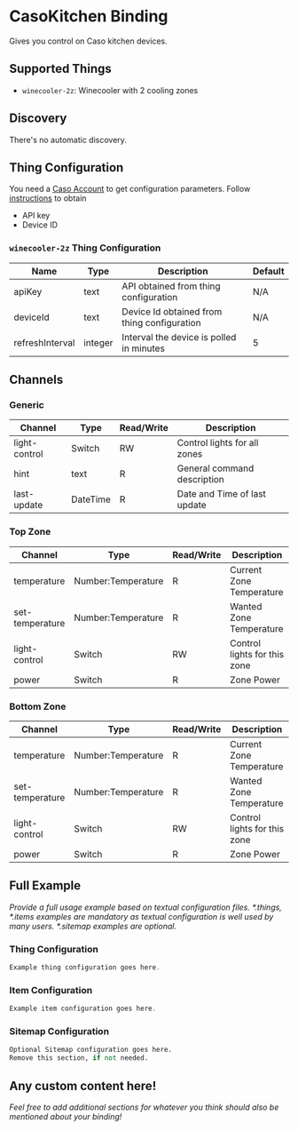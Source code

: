 # CasoKitchen Binding

Gives you control on Caso kitchen devices.

## Supported Things

- `winecooler-2z`: Winecooler with 2 cooling zones

## Discovery

There's no automatic discovery.

## Thing Configuration

You need a [Caso Account](https://www.casoapp.com/Account/Create) to get configuration parameters.
Follow [instructions](https://publickitchenapi.casoapp.com/) to obtain
  
- API key
- Device ID 

### `winecooler-2z` Thing Configuration

| Name            | Type    | Description                                          | Default | 
|-----------------|---------|------------------------------------------------------|---------|
| apiKey          | text    | API obtained from thing configuration                | N/A     |
| deviceId        | text    | Device Id obtained from thing configuration          | N/A     |
| refreshInterval | integer | Interval the device is polled in minutes             | 5       |

## Channels

### Generic

| Channel       | Type     | Read/Write | Description                  |
|---------------|----------|------------|------------------------------|
| light-control | Switch   | RW         | Control lights for all zones |
| hint          | text     | R          | General command description  |
| last-update   | DateTime | R          | Date and Time of last update |

### Top Zone

| Channel          | Type                  | Read/Write | Description                  |
|------------------|-----------------------|------------|------------------------------|
| temperature      | Number:Temperature    | R          | Current Zone Temperature     |
| set-temperature  | Number:Temperature    | R          | Wanted Zone Temperature      |
| light-control    | Switch                | RW         | Control lights for this zone |
| power            | Switch                | R          | Zone Power                   |

### Bottom Zone

| Channel          | Type                  | Read/Write | Description                  |
|------------------|-----------------------|------------|------------------------------|
| temperature      | Number:Temperature    | R          | Current Zone Temperature     |
| set-temperature  | Number:Temperature    | R          | Wanted Zone Temperature      |
| light-control    | Switch                | RW         | Control lights for this zone |
| power            | Switch                | R          | Zone Power                   |

## Full Example

_Provide a full usage example based on textual configuration files._
_*.things, *.items examples are mandatory as textual configuration is well used by many users._
_*.sitemap examples are optional._

### Thing Configuration

```java
Example thing configuration goes here.
```

### Item Configuration

```java
Example item configuration goes here.
```

### Sitemap Configuration

```perl
Optional Sitemap configuration goes here.
Remove this section, if not needed.
```

## Any custom content here!

_Feel free to add additional sections for whatever you think should also be mentioned about your binding!_
